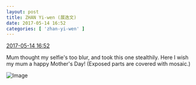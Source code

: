 ```yaml
---
layout: post
title: ZHAN Yi-wen (展逸文)
date: 2017-05-14 16:52
categories: [ 'zhan-yi-wen' ]
---
```


<div class="weibo-info">
  <a href="http://weibo.com/6108090526/F35cwBV9E">2017-05-14 16:52</a>
</div>

Mum thought my selfie's too blur, and took this one stealthily. Here I wish my mum a happy Mother's Day! (Exposed parts are covered with mosaic.)

<!-- more -->

![Image](http://wx4.sinaimg.cn/mw690/006FmVn8ly1ffkzph246bj31bf0qo7fl.jpg)

